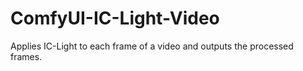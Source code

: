 # ComfyUI-IC-Light-Video
Applies IC-Light to each frame of a video and outputs the processed frames.
